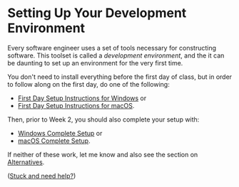 # Setting Up Your Development Environment

Every software engineer uses a set of tools necessary for constructing
software.  This toolset is called a _development environment_, and
the it can be daunting to set up an environment for the very first time.

You don't need to install everything before the first day of class,
but in order to follow along on the first day, do one of the following:


* [First Day Setup Instructions for Windows](/1-setup/1-introduction/2-first-day:-windows) or
* [First Day Setup Instructions for macOS](/1-setup/1-introduction/3-first-day:-macos).

Then, prior to Week 2, you should also complete your setup with:

* [Windows Complete Setup](/1-setup/1-introduction/4-windows-complete/) or
* [macOS Complete Setup](/1-setup/1-introduction/5-macos-complete/).

If neither of these work, let me know and also see the section on [Alternatives]('6-alternatives').

([Stuck and need help?](/1-setup/1-introduction/7-getting-help))
